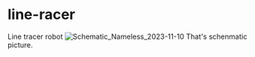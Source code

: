 # line-racer  
Line tracer robot
![Schematic_Nameless_2023-11-10](https://github.com/buyadsu/line-racer/assets/84010605/60b7a4c9-6774-47ac-b915-a86d7726ebad)
That's schenmatic picture.

